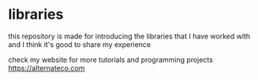 # libraries
this repository is made for introducing the libraries that I have worked with and I think it's good to share my experience  


check my website for more tutorials and programming projects https://alternateco.com
